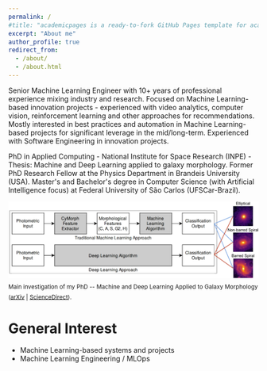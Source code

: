 ```yaml
---
permalink: /
#title: "academicpages is a ready-to-fork GitHub Pages template for academic personal websites"
excerpt: "About me"
author_profile: true
redirect_from: 
  - /about/
  - /about.html
---
```


Senior Machine Learning Engineer with 10+ years of professional experience mixing industry and research.
Focused on Machine Learning-based innovation projects - experienced with video analytics, computer vision, reinforcement learning and other approaches for recommendations.
Mostly interested in best practices and automation in Machine Learning-based projects for significant leverage in the mid/long-term. Experienced with Software Engineering in innovation projects.

PhD in Applied Computing - National Institute for Space Research (INPE) - Thesis: Machine and Deep Learning applied to galaxy morphology.
Former PhD Research Fellow at the Physics Department in Brandeis University (USA).
Master's and Bachelor's degree in Computer Science (with Artificial Intelligence focus) at Federal University of São Carlos (UFSCar-Brazil).


![research](../images/research2.jpg) <sub>Main investigation of my PhD -- Machine and Deep Learning Applied to Galaxy Morphology ([arXiv](https://arxiv.org/abs/1901.07047) | [ScienceDirect](https://www.sciencedirect.com/science/article/pii/S2213133719300757)).</sub>

General Interest
======
- Machine Learning-based systems and projects
- Machine Learning Engineering / MLOps

